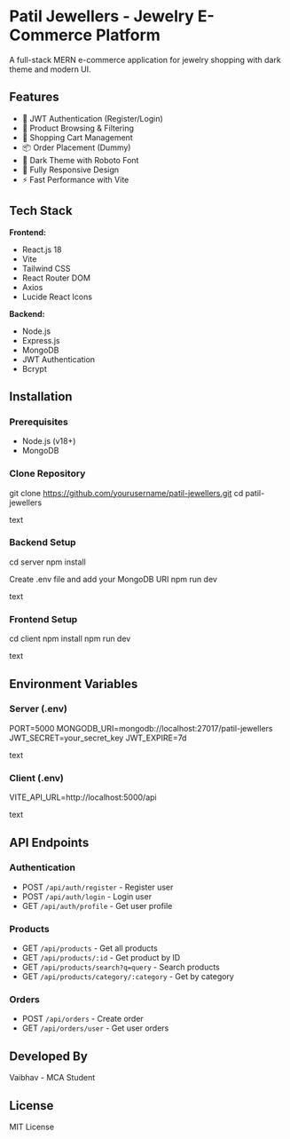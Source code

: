 # Patil Jewellers - Jewelry E-Commerce Platform

A full-stack MERN e-commerce application for jewelry shopping with dark theme and modern UI.

## Features

- 🔐 JWT Authentication (Register/Login)
- 💍 Product Browsing & Filtering
- 🛒 Shopping Cart Management
- 📦 Order Placement (Dummy)
- 🎨 Dark Theme with Roboto Font
- 📱 Fully Responsive Design
- ⚡ Fast Performance with Vite

## Tech Stack

**Frontend:**
- React.js 18
- Vite
- Tailwind CSS
- React Router DOM
- Axios
- Lucide React Icons

**Backend:**
- Node.js
- Express.js
- MongoDB
- JWT Authentication
- Bcrypt

## Installation

### Prerequisites
- Node.js (v18+)
- MongoDB

### Clone Repository
git clone https://github.com/yourusername/patil-jewellers.git
cd patil-jewellers

text

### Backend Setup
cd server
npm install

Create .env file and add your MongoDB URI
npm run dev

text

### Frontend Setup
cd client
npm install
npm run dev

text

## Environment Variables

### Server (.env)
PORT=5000
MONGODB_URI=mongodb://localhost:27017/patil-jewellers
JWT_SECRET=your_secret_key
JWT_EXPIRE=7d

text

### Client (.env)
VITE_API_URL=http://localhost:5000/api

text

## API Endpoints

### Authentication
- POST `/api/auth/register` - Register user
- POST `/api/auth/login` - Login user
- GET `/api/auth/profile` - Get user profile

### Products
- GET `/api/products` - Get all products
- GET `/api/products/:id` - Get product by ID
- GET `/api/products/search?q=query` - Search products
- GET `/api/products/category/:category` - Get by category

### Orders
- POST `/api/orders` - Create order
- GET `/api/orders/user` - Get user orders

## Developed By

Vaibhav - MCA Student

## License

MIT License
